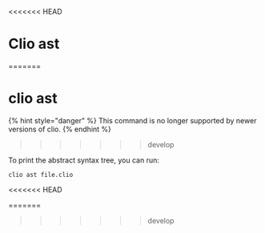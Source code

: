<<<<<<< HEAD
# Clio ast
=======
# clio ast

{% hint style="danger" %}
This command is no longer supported by newer versions of clio.
{% endhint %}
>>>>>>> develop

To print the abstract syntax tree, you can run:

```text
clio ast file.clio
```
<<<<<<< HEAD

=======
>>>>>>> develop
